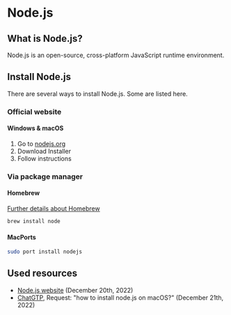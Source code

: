 [description]: <> (An open-source, cross-platform JavaScript runtime environment.)
[preservedKeywords]: <> (web, node.js, nvm, js, installation, scripts, script collection)
# Node.js
## What is Node.js?
Node.js is an open-source, cross-platform JavaScript runtime environment.
## Install Node.js
There are several ways to install Node.js. Some are listed here.
### Official website
#### Windows & macOS
1. Go to [nodejs.org](https://nodejs.org/en/)
2. Download Installer
3. Follow instructions

### Via package manager
#### Homebrew
[Further details about Homebrew](?path=src/docs/basics/homebrew.md)
```sh
brew install node
```
#### MacPorts
```sh
sudo port install nodejs
```

## Used resources
- [Node.js website](https://nodejs.org/en/) (December 20th, 2022)
- [ChatGTP](https://chat.openai.com/chat), Request: "how to install node.js on macOS?" (December 21th, 2022)
